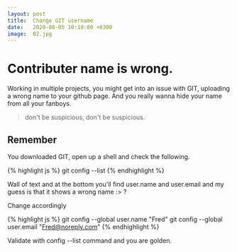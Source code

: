 ```yaml
---
layout: post
title:  Change GIT username
date:   2020-08-05 10:10:00 +0300
image:  02.jpg
---
```


# Contributer name is wrong.

Working in multiple projects, you might get into an issue with GIT, uploading a wrong name to your github page.
And you really wanna hide your name from all your fanboys. 

> don't be suspicious, don't be suspicious. 

## Remember

You downloaded GIT, open up a shell and check the following.

{% highlight js %} 
git config --list
{% endhighlight %}

Wall of text and at the bottom you'll find user.name and user.email and my guess is that it shows a wrong name :> ? 

Change accordingly

{% highlight js %} 
git config --global user.name "Fred"
git config --global user.email "Fred@noreply.com" 
{% endhighlight %}

Validate with config --list command and you are golden.

